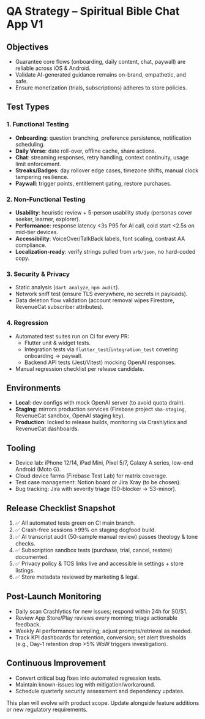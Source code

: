 # QA Strategy – Spiritual Bible Chat App V1

## Objectives
- Guarantee core flows (onboarding, daily content, chat, paywall) are reliable across iOS & Android.
- Validate AI-generated guidance remains on-brand, empathetic, and safe.
- Ensure monetization (trials, subscriptions) adheres to store policies.

## Test Types

### 1. Functional Testing
- **Onboarding**: question branching, preference persistence, notification scheduling.
- **Daily Verse**: date roll-over, offline cache, share actions.
- **Chat**: streaming responses, retry handling, context continuity, usage limit enforcement.
- **Streaks/Badges**: day rollover edge cases, timezone shifts, manual clock tampering resilience.
- **Paywall**: trigger points, entitlement gating, restore purchases.

### 2. Non-Functional Testing
- **Usability**: heuristic review + 5-person usability study (personas cover seeker, learner, explorer).
- **Performance**: response latency <3s P95 for AI call, cold start <2.5s on mid-tier devices.
- **Accessibility**: VoiceOver/TalkBack labels, font scaling, contrast AA compliance.
- **Localization-ready**: verify strings pulled from `arb/json`, no hard-coded copy.

### 3. Security & Privacy
- Static analysis (`dart analyze`, `npm audit`).
- Network sniff test (ensure TLS everywhere, no secrets in payloads).
- Data deletion flow validation (account removal wipes Firestore, RevenueCat subscriber attributes).

### 4. Regression
- Automated test suites run on CI for every PR:
  - Flutter unit & widget tests.
  - Integration tests via `flutter_test`/`integration_test` covering onboarding → paywall.
  - Backend API tests (Jest/Vitest) mocking OpenAI responses.
- Manual regression checklist per release candidate.

## Environments
- **Local**: dev configs with mock OpenAI server (to avoid quota drain).
- **Staging**: mirrors production services (Firebase project `sba-staging`, RevenueCat sandbox, OpenAI staging key).
- **Production**: locked to release builds, monitoring via Crashlytics and RevenueCat dashboards.

## Tooling
- Device lab: iPhone 12/14, iPad Mini, Pixel 5/7, Galaxy A series, low-end Android (Moto G).
- Cloud device farms (Firebase Test Lab) for matrix coverage.
- Test case management: Notion board or Jira Xray (to be chosen).
- Bug tracking: Jira with severity triage (S0-blocker → S3-minor).

## Release Checklist Snapshot
1. ✅ All automated tests green on CI main branch.
2. ✅ Crash-free sessions ≥99% on staging dogfood build.
3. ✅ AI transcript audit (50-sample manual review) passes theology & tone checks.
4. ✅ Subscription sandbox tests (purchase, trial, cancel, restore) documented.
5. ✅ Privacy policy & TOS links live and accessible in settings + store listings.
6. ✅ Store metadata reviewed by marketing & legal.

## Post-Launch Monitoring
- Daily scan Crashlytics for new issues; respond within 24h for S0/S1.
- Review App Store/Play reviews every morning; triage actionable feedback.
- Weekly AI performance sampling; adjust prompts/retrieval as needed.
- Track KPI dashboards for retention, conversion; set alert thresholds (e.g., Day-1 retention drop >5% WoW triggers investigation).

## Continuous Improvement
- Convert critical bug fixes into automated regression tests.
- Maintain known-issues log with mitigation/workaround.
- Schedule quarterly security assessment and dependency updates.

This plan will evolve with product scope. Update alongside feature additions or new regulatory requirements.
